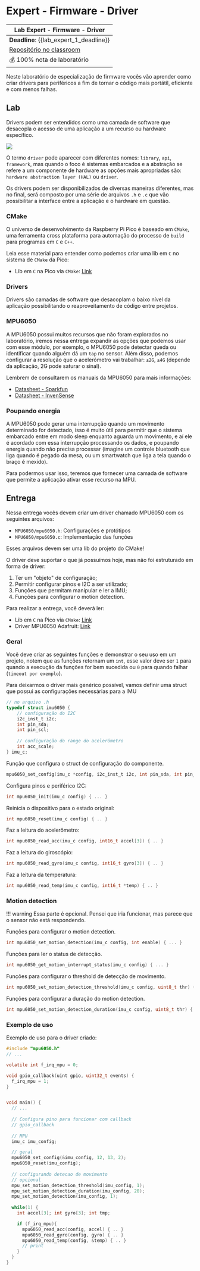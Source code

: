 # Expert - Firmware - Driver

| Lab Expert - Firmware - Driver                         |
|--------------------------------------------------------|
| **Deadline**: {{lab_expert_1_deadline}}                |
| [Repositório no classroom]({{lab_expert_1_classroom}}) |
| 💰 100% nota de laboratório                            |

Neste laboratório de especialização de firmware vocês vão aprender como criar drivers para periféricos a fim de tornar o código mais portátil, eficiente e com menos falhas.

## Lab

Drivers podem ser entendidos como uma camada de software que desacopla o acesso de uma aplicação a um recurso ou hardware específico.

![](imgs-firmware/driver-layers.png)

O termo `driver` pode aparecer com diferentes nomes: `library`, `api`, `framework`, mas quando o foco é sistemas embarcados e a abstração se refere a um componente de hardware as opções mais apropriadas são: `hardware abstraction layer (HAL)` ou `driver`.

Os drivers podem ser disponibilizados de diversas maneiras diferentes, mas no final, será composto por uma série de arquivos `.h` e `.c` que vão possibilitar a interface entre a aplicação e o hardware em questão.

### CMake

O universo de desenvolvimento da Raspberry Pi Pico é baseado em `CMake`, uma ferramenta cross plataforma para automação do processo de `build` para programas em `C` e `C++`.

Leia esse material para entender como podemos criar uma lib em `C` no sistema de `CMake` da Pico:

- Lib em `C` na Pico via `CMake`:  [Link](https://community.element14.com/products/raspberry-pi/b/blog/posts/raspberry-pico-and-cmake---create-your-own-c-lib-with-header-files)

### Drivers

Drivers são camadas de software que desacoplam o baixo nível da aplicação possibilitando o reaproveitamento de código entre projetos.

### MPU6050

A MPU6050 possui muitos recursos que não foram explorados no laboratório, iremos nessa entrega expandir as opções que podemos usar com esse módulo, por exemplo, o MPU6050 pode detectar queda ou identificar quando alguém dá um `tap` no sensor. Além disso, podemos configurar a resolução que o acelerômetro vai trabalhar: `±2G`, `±4G` (depende da aplicação, 2G pode saturar o sinal).

Lembrem de consultarem os manuais da MPU6050 para mais informações:

- [Datasheet - Sparkfun](https://cdn.sparkfun.com/datasheets/Sensors/Accelerometers/RM-MPU-6000A.pdf)
- [Datasheet - InvenSense](https://invensense.tdk.com/wp-content/uploads/2015/02/MPU-6000-Datasheet1.pdf)

### Poupando energia

A MPU6050 pode gerar uma interrupção quando um movimento determinado for detectado, isso é muito útil para permitir que o sistema embarcado entre em modo sleep enquanto aguarda um movimento, e aí ele é acordado com essa interrupção processando os dados, e poupando energia quando não precisa processar (imagine um controle bluetooth que liga quando é pegado da mesa, ou um smartwatch que liga a tela quando o braço é mexido).

Para podermos usar isso, teremos que fornecer uma camada de software que permite a aplicação ativar esse recurso na MPU.

## Entrega

Nessa entrega vocês devem criar um driver chamado MPU6050 com os seguintes arquivos:

- `MPU6050/mpu6050.h`: Configurações e protótipos
- `MPU6050/mpu6050.c`: Implementação das funções

Esses arquivos devem ser uma lib do projeto do CMake!

O driver deve suportar o que já possuímos hoje, mas não foi estruturado em forma de driver:

1. Ter um "objeto" de configuração;
2. Permitir configurar pinos e I2C a ser utilizado;
3. Funções que permitam manipular e ler a IMU;
4. Funções para configurar o motion detection.

Para realizar a entrega, você deverá ler:

- Lib em `C` na Pico via `CMake`: [Link](https://community.element14.com/products/raspberry-pi/b/blog/posts/raspberry-pico-and-cmake---create-your-own-c-lib-with-header-files)
- Driver MPU6050 Adafruit: [Link](https://github.com/adafruit/Adafruit_MPU6050/blob/88b3f5983771ed6efc6c048b2c49c77ed1d417f2/Adafruit_MPU6050.cpp#L416)

### Geral

Você deve criar as seguintes funções e demonstrar o seu uso em um projeto, notem que as funções retornam um `int`, esse valor deve ser `1` para quando a execução da funções for bem sucedida ou `0` para quando falhar (`timeout por exemplo`).  

Para deixarmos o driver mais genérico possível, vamos definir uma struct que possui as configurações necessárias para a IMU

```c
// no arquivo .h
typedef struct imu6050 {
    // configuração do I2C
    i2c_inst_t i2c;
    int pin_sda;
    int pin_scl;
 
    // configuração do range do acelerômetro
    int acc_scale;
} imu_c;
```

Função que configura o struct de configuração do componente.

```c
mpu6050_set_config(imu_c *config, i2c_inst_t i2c, int pin_sda, int pin_scl, int acc_scale) { ... } 
```

Configura pinos e periférico I2C:

```c
int mpu6050_init(imu_c config) { ... } 
```

Reinicia o dispositivo para o estado original:

```c
int mpu6050_reset(imu_c config) { .. }
```

Faz a leitura do acelerômetro:

```c
int mpu6050_read_acc(imu_c config, int16_t accel[3]) { .. }
```

Faz a leitura do giroscópio:

```c
int mpu6050_read_gyro(imu_c config, int16_t gyro[3]) { .. }
```

Faz a leitura da temperatura:

```c
int mpu6050_read_temp(imu_c config, int16_t *temp) { .. }
```

### Motion detection

!!! warning
    Essa parte é opcional. Pensei que iria funcionar, mas parece que o sensor não está respondendo.

Funções para configurar o motion detection.

```c
int mpu6050_set_motion_detection(imu_c config, int enable) { ... }
```

Funções para ler o status de detecção.

```c
int mpu6050_get_motion_interrupt_status(imu_c config) { ... }
```

Funções para configurar o threshold de detecção de movimento.

```c
int mpu6050_set_motion_detection_threshold(imu_c config, uint8_t thr) { ... }
```

Funções para configurar a duração do motion detection.

```c
int mpu6050_set_motion_detection_duration(imu_c config, uint8_t thr) { ... }
```

### Exemplo de uso

Exemplo de uso para o driver criado:

```c
#include "mpu6050.h"
// ...

volatile int f_irq_mpu = 0;

void gpio_callback(uint gpio, uint32_t events) {
  f_irq_mpu = 1;
}


void main() {
  // ...
  
  // Configura pino para funcionar com callback
  // gpio_callback
  
  // MPU
  imu_c imu_config;

  // geral
  mpu6050_set_config(&imu_config, 12, 13, 2);
  mpu6050_reset(imu_config);
  
  // configurando detecao de movimento
  // opcional
  mpu_set_motion_detection_threshold(imu_config, 1);
  mpu_set_motion_detection_duration(imu_config, 20);
  mpu_set_motion_detection(imu_config, 1);
  
  while(1) {
    int accel[3]; int gyro[3]; int tmp;

    if (f_irq_mpu){
      mpu6050_read_acc(config, accel) { .. }
      mpu6050_read_gyro(config, gyro) { .. }
      mpu6050_read_temp(config, &temp) { .. }
      // print 
    }
  }
}
```
